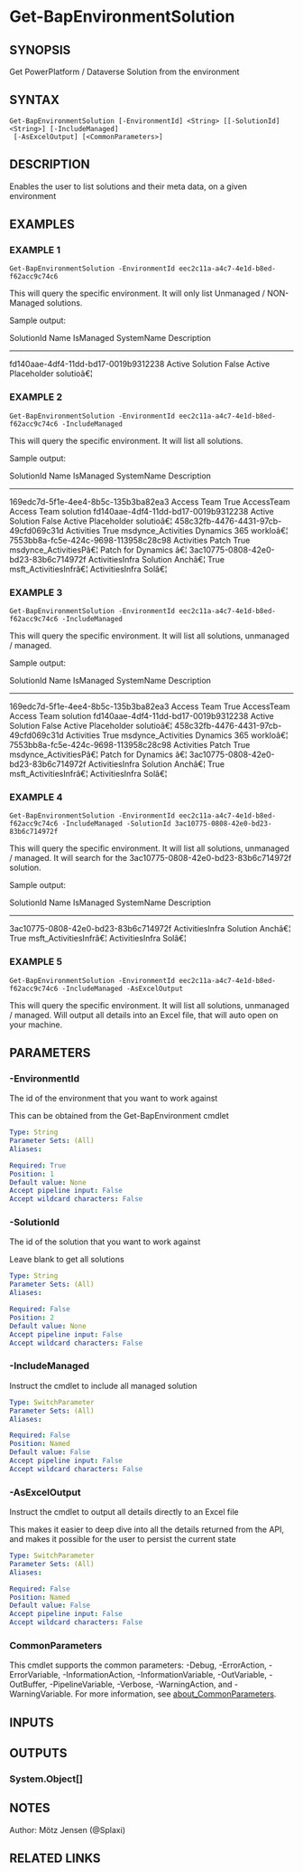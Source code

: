 ﻿---
external help file: d365bap.tools-help.xml
Module Name: d365bap.tools
online version:
schema: 2.0.0
---

# Get-BapEnvironmentSolution

## SYNOPSIS
Get PowerPlatform / Dataverse Solution from the environment

## SYNTAX

```
Get-BapEnvironmentSolution [-EnvironmentId] <String> [[-SolutionId] <String>] [-IncludeManaged]
 [-AsExcelOutput] [<CommonParameters>]
```

## DESCRIPTION
Enables the user to list solutions and their meta data, on a given environment

## EXAMPLES

### EXAMPLE 1
```
Get-BapEnvironmentSolution -EnvironmentId eec2c11a-a4c7-4e1d-b8ed-f62acc9c74c6
```

This will query the specific environment.
It will only list Unmanaged / NON-Managed solutions.

Sample output:

SolutionId                           Name                           IsManaged SystemName           Description
----------                           ----                           --------- ----------           -----------
fd140aae-4df4-11dd-bd17-0019b9312238 Active Solution                False     Active               Placeholder solutioâ€¦

### EXAMPLE 2
```
Get-BapEnvironmentSolution -EnvironmentId eec2c11a-a4c7-4e1d-b8ed-f62acc9c74c6 -IncludeManaged
```

This will query the specific environment.
It will list all solutions.

Sample output:

SolutionId                           Name                           IsManaged SystemName           Description
----------                           ----                           --------- ----------           -----------
169edc7d-5f1e-4ee4-8b5c-135b3ba82ea3 Access Team                    True      AccessTeam           Access Team solution
fd140aae-4df4-11dd-bd17-0019b9312238 Active Solution                False     Active               Placeholder solutioâ€¦
458c32fb-4476-4431-97cb-49cfd069c31d Activities                     True      msdynce_Activities   Dynamics 365 workloâ€¦
7553bb8a-fc5e-424c-9698-113958c28c98 Activities Patch               True      msdynce_ActivitiesPâ€¦ Patch for Dynamics â€¦
3ac10775-0808-42e0-bd23-83b6c714972f ActivitiesInfra Solution Anchâ€¦ True      msft_ActivitiesInfrâ€¦ ActivitiesInfra Solâ€¦

### EXAMPLE 3
```
Get-BapEnvironmentSolution -EnvironmentId eec2c11a-a4c7-4e1d-b8ed-f62acc9c74c6 -IncludeManaged
```

This will query the specific environment.
It will list all solutions, unmanaged / managed.

Sample output:

SolutionId                           Name                           IsManaged SystemName           Description
----------                           ----                           --------- ----------           -----------
169edc7d-5f1e-4ee4-8b5c-135b3ba82ea3 Access Team                    True      AccessTeam           Access Team solution
fd140aae-4df4-11dd-bd17-0019b9312238 Active Solution                False     Active               Placeholder solutioâ€¦
458c32fb-4476-4431-97cb-49cfd069c31d Activities                     True      msdynce_Activities   Dynamics 365 workloâ€¦
7553bb8a-fc5e-424c-9698-113958c28c98 Activities Patch               True      msdynce_ActivitiesPâ€¦ Patch for Dynamics â€¦
3ac10775-0808-42e0-bd23-83b6c714972f ActivitiesInfra Solution Anchâ€¦ True      msft_ActivitiesInfrâ€¦ ActivitiesInfra Solâ€¦

### EXAMPLE 4
```
Get-BapEnvironmentSolution -EnvironmentId eec2c11a-a4c7-4e1d-b8ed-f62acc9c74c6 -IncludeManaged -SolutionId 3ac10775-0808-42e0-bd23-83b6c714972f
```

This will query the specific environment.
It will list all solutions, unmanaged / managed.
It will search for the 3ac10775-0808-42e0-bd23-83b6c714972f solution.

Sample output:

SolutionId                           Name                           IsManaged SystemName           Description
----------                           ----                           --------- ----------           -----------
3ac10775-0808-42e0-bd23-83b6c714972f ActivitiesInfra Solution Anchâ€¦ True      msft_ActivitiesInfrâ€¦ ActivitiesInfra Solâ€¦

### EXAMPLE 5
```
Get-BapEnvironmentSolution -EnvironmentId eec2c11a-a4c7-4e1d-b8ed-f62acc9c74c6 -IncludeManaged -AsExcelOutput
```

This will query the specific environment.
It will list all solutions, unmanaged / managed.
Will output all details into an Excel file, that will auto open on your machine.

## PARAMETERS

### -EnvironmentId
The id of the environment that you want to work against

This can be obtained from the Get-BapEnvironment cmdlet

```yaml
Type: String
Parameter Sets: (All)
Aliases:

Required: True
Position: 1
Default value: None
Accept pipeline input: False
Accept wildcard characters: False
```

### -SolutionId
The id of the solution that you want to work against

Leave blank to get all solutions

```yaml
Type: String
Parameter Sets: (All)
Aliases:

Required: False
Position: 2
Default value: None
Accept pipeline input: False
Accept wildcard characters: False
```

### -IncludeManaged
Instruct the cmdlet to include all managed solution

```yaml
Type: SwitchParameter
Parameter Sets: (All)
Aliases:

Required: False
Position: Named
Default value: False
Accept pipeline input: False
Accept wildcard characters: False
```

### -AsExcelOutput
Instruct the cmdlet to output all details directly to an Excel file

This makes it easier to deep dive into all the details returned from the API, and makes it possible for the user to persist the current state

```yaml
Type: SwitchParameter
Parameter Sets: (All)
Aliases:

Required: False
Position: Named
Default value: False
Accept pipeline input: False
Accept wildcard characters: False
```

### CommonParameters
This cmdlet supports the common parameters: -Debug, -ErrorAction, -ErrorVariable, -InformationAction, -InformationVariable, -OutVariable, -OutBuffer, -PipelineVariable, -Verbose, -WarningAction, and -WarningVariable. For more information, see [about_CommonParameters](http://go.microsoft.com/fwlink/?LinkID=113216).

## INPUTS

## OUTPUTS

### System.Object[]
## NOTES
Author: Mötz Jensen (@Splaxi)

## RELATED LINKS
